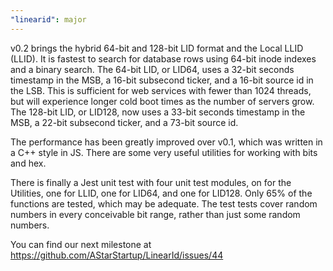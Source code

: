 ```yaml
---
"linearid": major
---
```


v0.2 brings the hybrid 64-bit and 128-bit LID format and the Local LLID (LLID). It is fastest to search for database rows using 64-bit inode indexes and a binary search. The 64-bit LID, or LID64, uses a 32-bit seconds timestamp in the MSB, a 16-bit subsecond ticker, and a 16-bit source id in the LSB. This is sufficient for web services with fewer than 1024 threads, but will experience longer cold boot times as the number of servers grow. The 128-bit LID, or LID128, now uses a 33-bit seconds timestamp in the MSB, a 22-bit subsecond ticker, and a 73-bit source id.

The performance has been greatly improved over v0.1, which was written in a C++ style in JS. There are some very useful utilities for working with bits and hex.

There is finally a Jest unit test with four unit test modules, on for the Utilities, one for LLID, one for LID64, and one for LID128. Only 65% of the functions are tested, which may be adequate. The test tests cover random numbers in every conceivable bit range, rather than just some random numbers.

You can find our next milestone at <https://github.com/AStarStartup/LinearId/issues/44>
